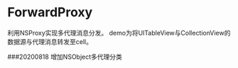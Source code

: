 # ForwardProxy
利用NSProxy实现多代理消息分发。
demo为将UITableView与CollectionView的数据源与代理消息转发至cell。

###20200818
增加NSObject多代理分类
